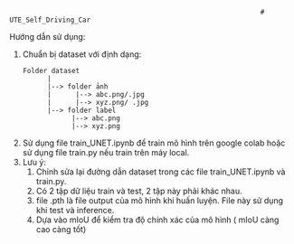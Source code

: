                                                                   # UTE_Self_Driving_Car

Hướng dẫn sử dụng:

1. Chuẩn bị dataset với định dạng:
      ```angular2html
      Folder dataset
            |
            |--> folder ảnh      
            |      |--> abc.png/.jpg
            |      |--> xyz.png/ .jpg
            |--> folder label
                  |--> abc.png
                  |--> xyz.png

2. Sử dụng file train_UNET.ipynb để train mô hình trên google colab hoặc sử dụng file train.py nếu train trên máy local. 
3. Lưu ý: 
      1. Chỉnh sửa lại đường dẫn dataset trong các file train_UNET.ipynb và train.py.
      2. Có 2 tập dữ liệu train và test, 2 tập này phải khác nhau.
      3. file .pth là file output của mô hình khi huấn luyện. File này sử dụng khi test và inference.
      4. Dựa vào mIoU để kiểm tra độ chính xác của mô hình ( mIoU càng cao càng tốt)

  
